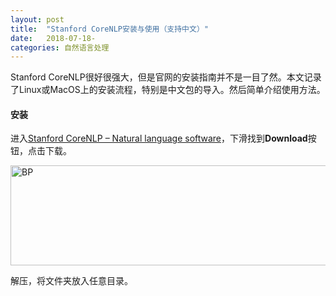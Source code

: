 ```yaml
---
layout: post
title:  "Stanford CoreNLP安装与使用（支持中文）"
date:   2018-07-18-
categories: 自然语言处理
---
```


Stanford CoreNLP很好很强大，但是官网的安装指南并不是一目了然。本文记录了Linux或MacOS上的安装流程，特别是中文包的导入。然后简单介绍使用方法。

#### 安装
进入[Stanford CoreNLP – Natural language software](https://stanfordnlp.github.io/CoreNLP/)，下滑找到**Download**按钮，点击下载。

<img src="https://nlppupil.github.io/images/corenlpdownload.png" alt="BP" style="width:650px;height:160px;">

解压，将文件夹放入任意目录。

